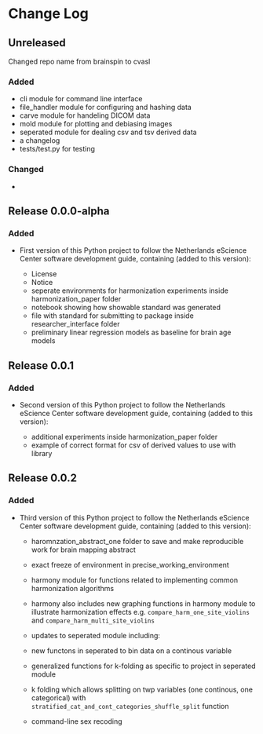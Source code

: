 # Change Log

## Unreleased

Changed repo name from brainspin to cvasl
### Added
* cli module for command line interface
* file_handler module for configuring and hashing data
* carve module for handeling DICOM data
* mold module for plotting and debiasing images
* seperated module for dealing csv and tsv derived data
* a changelog
* tests/test.py for testing

### Changed

*
## Release 0.0.0-alpha

### Added

* First version of this Python project to follow the Netherlands eScience Center software development guide, containing (added to this version):

	- License
    - Notice
    - seperate environments for harmonization experiments inside harmonization_paper folder
    - notebook showing how showable standard was generated
    - file with standard for submitting to package inside researcher_interface folder
    - preliminary linear regression models as baseline for brain age models

## Release 0.0.1

### Added

* Second version of this Python project to follow the Netherlands eScience Center software development guide, containing (added to this version):

    - additional experiments inside harmonization_paper folder
    - example of correct format for csv of derived values to use with library 

## Release 0.0.2

### Added

* Third version of this Python project to follow the Netherlands eScience Center software development guide, containing (added to this version):

	- haromnzation_abstract_one folder to save and make reproducible work for brain mapping abstract 
    - exact freeze of environment in precise_working_environment

    - harmony module for functions related to implementing common harmonization algorithms
    - harmony also includes new graphing functions in harmony module to illustrate harmonization effects e.g.
    `compare_harm_one_site_violins` and `compare_harm_multi_site_violins`

    - updates to seperated module including:
    - new functons in seperated to bin data on a continous variable
    - generalized functions for k-folding as specific to project in seperated module
    - k folding which allows splitting on twp variables (one continous, one categorical) with           
    `stratified_cat_and_cont_categories_shuffle_split` function 

    - command-line sex recoding
